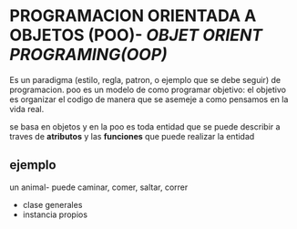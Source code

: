 # PROGRAMACION ORIENTADA A OBJETOS (POO)- _OBJET ORIENT PROGRAMING(OOP)_
Es un paradigma (estilo, regla, patron, o ejemplo que se debe seguir) de programacion.
 poo es un modelo de como programar
 objetivo: el objetivo es organizar el codigo de manera que se asemeje a como pensamos en la vida real.
 
 se basa en objetos y en la poo es toda entidad que se puede describir a traves de **atributos** y las **funciones** que puede realizar la entidad

 ## ejemplo
 un animal- puede caminar, comer, saltar, correr

 - clase generales
 - instancia propios